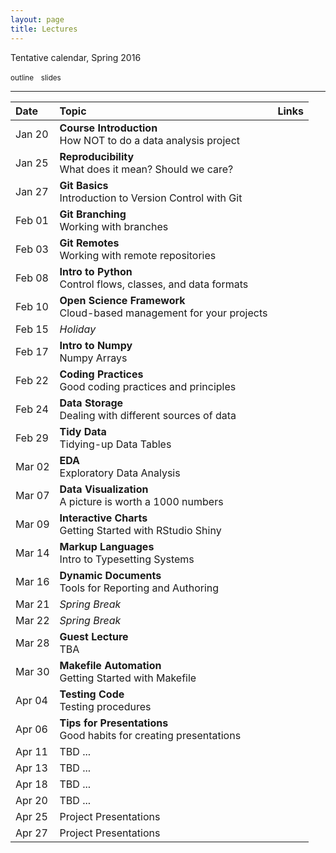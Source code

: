 ```yaml
---
layout: page
title: Lectures
---
```


Tentative calendar, Spring 2016

<small><i class="fa fa-folder"></i> outline</small> &nbsp;
<small><i class="fa fa-picture-o"></i> slides</small>

<hr>

<table>
  <thead>
    <tr>
      <th align="left">Date</th>
      <th align="left">Topic</th>
      <th align="left">Links</th>
    </tr>
  </thead>
  <tbody>
    <tr>
      <td>Jan 20</td>
      <td><b>Course Introduction</b><br>
        How NOT to do a data analysis project</td>
      <td>
        <a href="01-introduction"><i class="fa fa-folder"></i></a>
        &nbsp;
        <a href="https://docs.google.com/presentation/d/1EGeyT9IUthumdfyDeXqrcze7TqFoEAH3QOgbRjQZ1Gc/pub?start=false&loop=false&delayms=3000" target="_blank"><i class="fa fa-picture-o"></i></a>
      </td>
    </tr>
    <tr>
      <td>Jan 25</td>
      <td><b>Reproducibility</b><br>
        What does it mean? Should we care?</td>
      <td>
        <a href="02-reproducibility"><i class="fa fa-folder"></i></a>
        &nbsp;
        <a href="https://docs.google.com/presentation/d/1MY-XluG_7gTa32m7nDxMl_V0XRUw1_yhohnAXXW2ziE/pub?start=false&loop=false&delayms=3000" target="_blank"><i class="fa fa-picture-o"></i></a>
        &nbsp;
        <i class="fa fa-flask"></i>
      </td>
    </tr>
    <tr>
      <td>Jan 27</td>
      <td><b>Git Basics</b><br>
        Introduction to Version Control with Git</td>
      <td>
        <a href="03-git-basics"><i class="fa fa-folder"></i></a>
        &nbsp;
        <a href="https://docs.google.com/presentation/d/1qJ4LhB2WQzDqVdWLvFF69wsQRbbPJeY2PxldZPn9PAU/pub?start=false&loop=false&delayms=3000" target="_blank"><i class="fa fa-picture-o"></i></a>
        &nbsp;
      </td>
    </tr>
    <tr>
      <td>Feb 01</td>
      <td><b>Git Branching</b><br>
        Working with branches</td>
      <td>
        <a href="04-git-branching"><i class="fa fa-folder"></i></a>
        &nbsp;
        <a href="https://docs.google.com/presentation/d/10bODT4eUDe-pGhEUSNozRpxVkrC4GsKSHZpbsRJx7y0/pub?start=false&loop=false&delayms=3000" target="_blank"><i class="fa fa-picture-o"></i></a>
        &nbsp;
      </td>
    </tr>
    <tr>
      <td>Feb 03</td>
      <td><b>Git Remotes</b><br>
        Working with remote repositories</td>
      <td>
        <a href="05-git-remotes"><i class="fa fa-folder"></i></a>
        &nbsp;
        <a href="https://docs.google.com/presentation/d/1HY4ulHzPNsyto-uY_BpjM5XPR9gA55-Q37IIsTrZGQA/pub?start=false&loop=false&delayms=3000" target="_blank"><i class="fa fa-picture-o"></i></a>
      </td>
    </tr>
    <tr>
      <td>Feb 08</td>
      <td><b>Intro to Python</b><br>
        Control flows, classes, and data formats</td>
      <td>
        <i class="fa fa-folder"></i>
        &nbsp;
        <i class="fa fa-picture-o"></i>
        &nbsp;
      </td>
    </tr>
    <tr>
      <td>Feb 10</td>
      <td><b>Open Science Framework</b><br>
        Cloud-based management for your projects</td>
      <td>
        <a href="osf"><i class="fa fa-folder"></i></a>
        &nbsp;
        <a href="https://www.youtube.com/watch?v=NqC2uagJZpw" target="_blank"><i class="fa fa-picture-o"></i></a>
        &nbsp;
     </td>
    </tr>
    <tr>
      <td>Feb 15</td>
      <td><em>Holiday</em></td>
      <td>
      </td>
    </tr>
    <tr>
      <td>Feb 17</td>
      <td><b>Intro to Numpy</b><br>
        Numpy Arrays</td>
      <td>
        <i class="fa fa-folder"></i>
        &nbsp;
        <i class="fa fa-picture-o"></i>
        &nbsp;
      </td>
    </tr>
    <tr>
      <td>Feb 22</td>
      <td><b>Coding Practices</b><br>
        Good coding practices and principles</td>
      <td>
        <i class="fa fa-folder"></i>
        &nbsp;
        <i class="fa fa-picture-o"></i>
        &nbsp;
      </td>
    </tr>
    <tr>
      <td>Feb 24</td>
      <td><b>Data Storage</b><br>
        Dealing with different sources of data</td>
      <td>
        <i class="fa fa-folder"></i>
        &nbsp;
        <i class="fa fa-picture-o"></i>
        &nbsp;
      </td>
    </tr>
    <tr>
      <td>Feb 29</td>
      <td><b>Tidy Data</b><br>
        Tidying-up Data Tables</td>
      <td>
        <i class="fa fa-folder"></i>
        &nbsp;
        <i class="fa fa-picture-o"></i>
        &nbsp;
      </td>
    </tr>
    <tr>
      <td>Mar 02</td>
      <td><b>EDA</b><br>
        Exploratory Data Analysis</td>
      <td>
        <i class="fa fa-folder"></i>
        &nbsp;
        <i class="fa fa-picture-o"></i>
        &nbsp;
     </td>
    </tr>
    <tr>
      <td>Mar 07</td>
      <td><b>Data Visualization</b><br>
        A picture is worth a 1000 numbers</td>
      <td>
        <i class="fa fa-folder"></i>
        &nbsp;
        <i class="fa fa-picture-o"></i>
        &nbsp;
      </td>
    </tr>
    <tr>
      <td>Mar 09</td>
      <td><b>Interactive Charts</b><br>
        Getting Started with RStudio Shiny</td>
      <td>
        <i class="fa fa-folder"></i>
        &nbsp;
        <i class="fa fa-picture-o"></i>
        &nbsp;
     </td>
    </tr>
    <tr>
      <td>Mar 14</td>
      <td><b>Markup Languages</b><br>
        Intro to Typesetting Systems</td>
      <td>
        <i class="fa fa-folder"></i>
        &nbsp;
        <i class="fa fa-picture-o"></i>
        &nbsp;
      </td>
    </tr>
    <tr>
      <td>Mar 16</td>
      <td><b>Dynamic Documents</b><br>
        Tools for Reporting and Authoring</td>
      <td>
        <i class="fa fa-folder"></i>
        &nbsp;
        <i class="fa fa-picture-o"></i>
        &nbsp;
      </td>
    </tr>
    <tr>
      <td>Mar 21</td>
      <td><em>Spring Break</em></td>
      <td>
      </td>
    </tr>
    <tr>
      <td>Mar 22</td>
      <td><em>Spring Break</em></td>
      <td>
      </td>
    </tr>
    <tr>
      <td>Mar 28</td>
      <td><b>Guest Lecture</b><br>
        TBA</td>
      <td>
        <i class="fa fa-folder"></i>
        &nbsp;
        <i class="fa fa-picture-o"></i>
        &nbsp;
      </td>
    </tr>
    <tr>
      <td>Mar 30</td>
      <td><b>Makefile Automation</b><br>
        Getting Started with Makefile</td>
      <td>
        <i class="fa fa-folder"></i>
        &nbsp;
        <i class="fa fa-picture-o"></i>
        &nbsp;
      </td>
    </tr>
    <tr>
      <td>Apr 04</td>
      <td><b>Testing Code</b><br>
        Testing procedures</td>
      <td>
        <i class="fa fa-folder"></i>
        &nbsp;
        <i class="fa fa-picture-o"></i>
        &nbsp;
      </td>
    </tr>
    <tr>
      <td>Apr 06</td>
      <td><b>Tips for Presentations</b><br>
        Good habits for creating presentations</td>
      <td>
        <i class="fa fa-folder"></i>
        &nbsp;
        <i class="fa fa-picture-o"></i>
        &nbsp;
     </td>
    </tr>
    <tr>
      <td>Apr 11</td>
      <td>TBD ...</td>
      <td>
      </td>
    </tr>
    <tr>
      <td>Apr 13</td>
      <td>TBD ...</td>
      <td>
      </td>
    </tr>
    <tr>
      <td>Apr 18</td>
      <td>TBD ...</td>
      <td>
      </td>
    </tr>
    <tr>
      <td>Apr 20</td>
      <td>TBD ...</td>
      <td>
      </td>
    </tr>
    <tr>
      <td>Apr 25</td>
      <td>Project Presentations</td>
      <td></td>
    </tr>
    <tr>
      <td>Apr 27</td>
      <td>Project Presentations</td>
      <td></td>
    </tr>
  </tbody>
</table>

